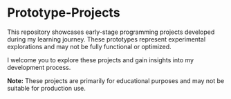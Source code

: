 # Prototype-Projects
This repository showcases early-stage programming projects developed during my learning journey. These prototypes represent experimental explorations and may not be fully functional or optimized. 

I welcome you to explore these projects and gain insights into my development process.

**Note:** These projects are primarily for educational purposes and may not be suitable for production use.
